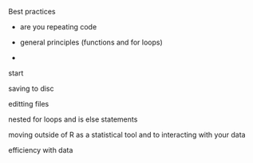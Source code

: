 




Best practices

* are you repeating code 

* general principles (functions and for loops) 

* 

start


saving to disc

editting files

nested for loops and is else statements 

moving outside of R as a statistical tool and to interacting with your data 

efficiency with data 
